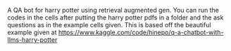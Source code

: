 A QA bot for harry potter using retrieval augmented gen.
You can run the codes in the cells after putting the harry potter pdfs in a folder and the ask questions as in the example cells given.
This is based off the beautiful example given at https://www.kaggle.com/code/hinepo/q-a-chatbot-with-llms-harry-potter
